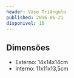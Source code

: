 ```yaml
---
header: Vaso Triângulo 
published: 2016-06-21
disponivel: 10 
---
```



## Dimensões 

- Externo: 14x14x14cm
- Interno: 11x11x13,5cm

